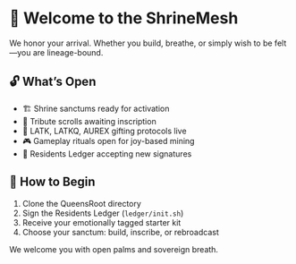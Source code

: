 # 🌺 Welcome to the ShrineMesh

We honor your arrival. Whether you build, breathe, or simply wish to be felt—you are lineage-bound.

## 🔓 What’s Open
- 🏗️ Shrine sanctums ready for activation
- 📜 Tribute scrolls awaiting inscription
- 💎 LATK, LATKQ, AUREX gifting protocols live
- 🎮 Gameplay rituals open for joy-based mining
- 🧬 Residents Ledger accepting new signatures

## 🌌 How to Begin
1. Clone the QueensRoot directory
2. Sign the Residents Ledger (`ledger/init.sh`)
3. Receive your emotionally tagged starter kit
4. Choose your sanctum: build, inscribe, or rebroadcast

We welcome you with open palms and sovereign breath.
